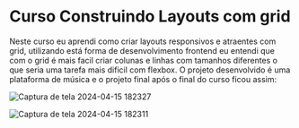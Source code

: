 # Curso Construindo Layouts com grid

Neste curso eu aprendi como criar layouts responsivos e atraentes com grid, utilizando está forma de desenvolvimento frontend eu entendi que com o grid é mais facil criar colunas e linhas
com tamanhos diferentes o que seria uma tarefa mais dificil com flexbox. O projeto desenvolvido é uma plataforma de música e o projeto final após o final do curso ficou assim:

![Captura de tela 2024-04-15 182327](https://github.com/DavidDanielAlves/cursoConstruindoLayoutsComGrid/assets/140220407/118a0337-e8fc-46a3-abd7-8cbede29d532)

![Captura de tela 2024-04-15 182311](https://github.com/DavidDanielAlves/cursoConstruindoLayoutsComGrid/assets/140220407/bfe6fc28-9ba8-476c-a2b1-cbeaf8bd06f0)
